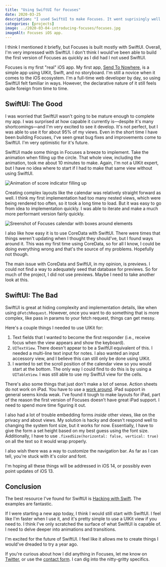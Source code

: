 ```yaml
---
title: "Using SwiftUI for Focuses"
date: 2020-03-25
description: "I used SwiftUI to make Focuses. It went suprisingly well."
categories: [projects]
image: ../2020-03-04-introducing-focuses/focuses.jpg
imageAlt: Focuses iOS app.
---
```


I think I mentioned it briefly, but Focuses is built mostly with SwiftUI. Overall, I'm very impressed with SwiftUI. I don't think I would've been able to build the first version of Focuses as quickly as I did had I not used SwiftUI.

Focuses is my first "real" iOS app. My first app, [Send To Nowhere](https://samwarnick.com/projects/send-to-nowhere), is a simple app using UIKit, Swift, and no storyboard. I'm still a novice when it comes to the iOS ecosystem. I'm a full-time web developer by day, so using SwiftUI felt familiar in ways. However, the declarative nature of it still feels quite foreign from time to time.

## SwiftUI: The Good

I was worried that SwiftUI wasn't going to be mature enough to complete my app. I was surprised at how capable it currently is—despite it's many shortcomings—and I'm very excited to see it develop. It's not perfect, but I was able to use it for about 95% of my views. Even in the short time I have been building Focuses, I've seen great bug fixes and improvements come to SwiftUI. I'm very optimistic for it's future.

SwiftUI made some things in Focuses a breeze to implement. Take the animation when filling up the circle. That whole view, including the animation, took me about 10 minutes to make. Again, I'm not a UIKit expert, but I have no idea where to start if I had to make that same view without using SwiftUI.

![Animation of score indicator filling up](https://res.cloudinary.com/verygoodfm/video/upload/c_fill,g_north,h_500,w_500,e_loop/v1584789978/samwarnick.com/score_indicator.gif)

Creating complex layouts like the calendar was relatively straight forward as well. I think my first implementation had too many nested views, which were being rendered too often, so it took a long time to load. But it was easy to go from idea to implementation quickly. I was able to iterate and make a much more performant version fairly quickly.

![Sreenshot of Focuses calendar with boxes around elements](https://res.cloudinary.com/verygoodfm/image/upload/v1584789837/samwarnick.com/calendar.png)

I also like how easy it is to use CoreData with SwiftUI. There were times that things weren't updating when I thought they should've, but I found ways around it. This was my first time using CoreData, so for all I know, I could be doing everything wrong and that's the source of my problems. Hopefully not though.

The main issue with CoreData and SwiftUI, in my opinion, is previews. I could not find a way to adequately seed that database for previews. So for much of the project, I did not use previews. Maybe I need to take another look at this.

## SwiftUI: The Bad

SwiftUI is great at hiding complexity and implementation details, like when using `@FetchRequest`. However, once you want to do something that is more complex, like pass in params to your fetch request, things can get messy.

Here's a couple things I needed to use UIKit for:

1. Text fields that I wanted to become the first responder (i.e., receive focus when the view appears and show the keyboard).
2. `UITextView`. There doesn't appear to be a SwiftUI equivalent of this. I needed a multi-line text input for notes. I also wanted an input accessory view, and I believe this can still only be done using UIKit.
3. I wanted to set the scroll position of the calendar view so you would start at the bottom. The only way I could find to do this is by using a `UITableView`. I was still able to use my SwiftUI view for the cells.

There's also some things that just don't make a lot of sense. Action sheets do not work on iPad. You have to use a [work around](https://stackoverflow.com/questions/56910941/present-actionsheet-in-swiftui-on-ipad). iPad support in general seems kinda weak. I’ve found it tough to make layouts for iPad, part of the reason the first version of Focuses doesn’t have great iPad support. I need to spend more time figuring it out.

I also had a lot of trouble embedding forms _inside_ other views, like on the privacy and about views. My solution is hacky and doesn't respond well to changing the system font size, but it works for now. Essentially, I have to give the form a set height based on my best guess using the font size. Additionally, I have to use `.fixedSize(horizontal: false, vertical: true)` on all the text so it would wrap properly.

I also wish there was a way to customize the navigation bar. As far as I can tell, you're stuck with it's color and font.

I'm hoping all these things will be addressed in iOS 14, or possibly even point updates of iOS 13.

## Conclusion

The best resource I've found for SwiftUI is [Hacking with Swift](https://www.hackingwithswift.com/quick-start/swiftui). The examples are fantastic.

If I were starting a new app today, I think I would still start with SwiftUI. I feel like I'm faster when I use it, and it's pretty simple to use a UIKit view if you need to. I think I've only scratched the surface of what SwiftUI is capable of. I need to delve deeper into animations and transitions.

I'm excited for the future of SwiftUI. I feel like it allows me to create things I would've dreaded to try a year ago.

If you're curious about how I did anything in Focuses, let me know on [Twitter](https://twitter.com/samwarnick), or use the [contact form](https://samwarnick.com/contact). I can dig into the nitty-gritty specifics.
